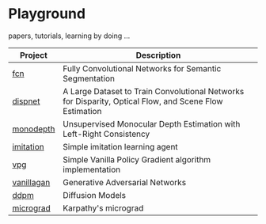 # Playground

papers, tutorials, learning by doing ...

Project | Description
------------ | -------------
[fcn](https://github.com/andrijazz/playground/tree/master/fcn) | Fully Convolutional Networks for Semantic Segmentation
[dispnet](https://github.com/andrijazz/playground/tree/master/dispnet) | A Large Dataset to Train Convolutional Networks for Disparity, Optical Flow, and Scene Flow Estimation
[monodepth](https://github.com/andrijazz/playground/tree/master/monodepth) | Unsupervised Monocular Depth Estimation with Left-Right Consistency
[imitation](https://github.com/andrijazz/playground/tree/master/imitation) | Simple imitation learning agent
[vpg](https://github.com/andrijazz/playground/tree/master/vpg) | Simple Vanilla Policy Gradient algorithm implementation
[vanillagan](https://github.com/andrijazz/playground/tree/master/vanillagan) | Generative Adversarial Networks
[ddpm](https://github.com/andrijazz/playground/tree/master/ddpm) | Diffusion Models
[micrograd](https://github.com/andrijazz/playground/tree/master/micrograd) | Karpathy's micrograd
